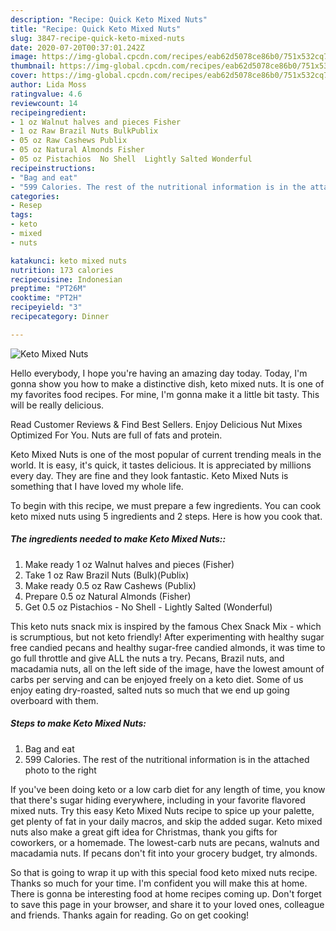 ```yaml
---
description: "Recipe: Quick Keto Mixed Nuts"
title: "Recipe: Quick Keto Mixed Nuts"
slug: 3847-recipe-quick-keto-mixed-nuts
date: 2020-07-20T00:37:01.242Z
image: https://img-global.cpcdn.com/recipes/eab62d5078ce86b0/751x532cq70/keto-mixed-nuts-recipe-main-photo.jpg
thumbnail: https://img-global.cpcdn.com/recipes/eab62d5078ce86b0/751x532cq70/keto-mixed-nuts-recipe-main-photo.jpg
cover: https://img-global.cpcdn.com/recipes/eab62d5078ce86b0/751x532cq70/keto-mixed-nuts-recipe-main-photo.jpg
author: Lida Moss
ratingvalue: 4.6
reviewcount: 14
recipeingredient:
- 1 oz Walnut halves and pieces Fisher
- 1 oz Raw Brazil Nuts BulkPublix
- 05 oz Raw Cashews Publix
- 05 oz Natural Almonds Fisher
- 05 oz Pistachios  No Shell  Lightly Salted Wonderful
recipeinstructions:
- "Bag and eat"
- "599 Calories. The rest of the nutritional information is in the attached photo to the right"
categories:
- Resep
tags:
- keto
- mixed
- nuts

katakunci: keto mixed nuts
nutrition: 173 calories
recipecuisine: Indonesian
preptime: "PT26M"
cooktime: "PT2H"
recipeyield: "3"
recipecategory: Dinner

---
```



![Keto Mixed Nuts](https://img-global.cpcdn.com/recipes/eab62d5078ce86b0/751x532cq70/keto-mixed-nuts-recipe-main-photo.jpg)

Hello everybody, I hope you're having an amazing day today. Today, I'm gonna show you how to make a distinctive dish, keto mixed nuts. It is one of my favorites food recipes. For mine, I'm gonna make it a little bit tasty. This will be really delicious.

Read Customer Reviews &amp; Find Best Sellers. Enjoy Delicious Nut Mixes Optimized For You. Nuts are full of fats and protein.

Keto Mixed Nuts is one of the most popular of current trending meals in the world. It is easy, it's quick, it tastes delicious. It is appreciated by millions every day. They are fine and they look fantastic. Keto Mixed Nuts is something that I have loved my whole life.


To begin with this recipe, we must prepare a few ingredients. You can cook keto mixed nuts using 5 ingredients and 2 steps. Here is how you cook that.

##### The ingredients needed to make Keto Mixed Nuts::

1. Make ready 1 oz Walnut halves and pieces (Fisher)
1. Take 1 oz Raw Brazil Nuts (Bulk)(Publix)
1. Make ready 0.5 oz Raw Cashews (Publix)
1. Prepare 0.5 oz Natural Almonds (Fisher)
1. Get 0.5 oz Pistachios - No Shell - Lightly Salted (Wonderful)


This keto nuts snack mix is inspired by the famous Chex Snack Mix - which is scrumptious, but not keto friendly! After experimenting with healthy sugar free candied pecans and healthy sugar-free candied almonds, it was time to go full throttle and give ALL the nuts a try. Pecans, Brazil nuts, and macadamia nuts, all on the left side of the image, have the lowest amount of carbs per serving and can be enjoyed freely on a keto diet. Some of us enjoy eating dry-roasted, salted nuts so much that we end up going overboard with them. 

##### Steps to make Keto Mixed Nuts:

1. Bag and eat
1. 599 Calories. The rest of the nutritional information is in the attached photo to the right


If you&#39;ve been doing keto or a low carb diet for any length of time, you know that there&#39;s sugar hiding everywhere, including in your favorite flavored mixed nuts. Try this easy Keto Mixed Nuts recipe to spice up your palette, get plenty of fat in your daily macros, and skip the added sugar. Keto mixed nuts also make a great gift idea for Christmas, thank you gifts for coworkers, or a homemade. The lowest-carb nuts are pecans, walnuts and macadamia nuts. If pecans don&#39;t fit into your grocery budget, try almonds. 

So that is going to wrap it up with this special food keto mixed nuts recipe. Thanks so much for your time. I'm confident you will make this at home. There is gonna be interesting food at home recipes coming up. Don't forget to save this page in your browser, and share it to your loved ones, colleague and friends. Thanks again for reading. Go on get cooking!
